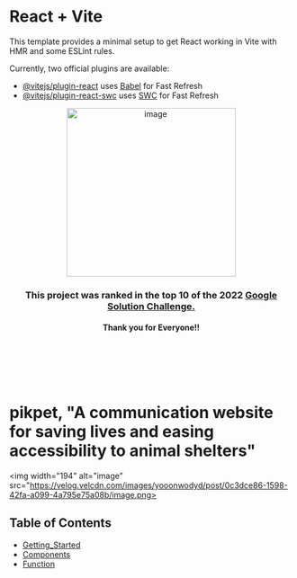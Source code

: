 # React + Vite

This template provides a minimal setup to get React working in Vite with HMR and some ESLint rules.

Currently, two official plugins are available:

- [@vitejs/plugin-react](https://github.com/vitejs/vite-plugin-react/blob/main/packages/plugin-react/README.md) uses [Babel](https://babeljs.io/) for Fast Refresh
- [@vitejs/plugin-react-swc](https://github.com/vitejs/vite-plugin-react-swc) uses [SWC](https://swc.rs/) for Fast Refresh


<p align="center">
<img width="300" alt="image" src="https://user-images.githubusercontent.com/87767242/189479410-54b2b70f-0b1b-4938-81d8-3e659d03a68c.svg">
<h3 align="center">This project was ranked in the top 10 of the 2022 <a href="https://developers.google.com/community/gdsc-solution-challenge">Google Solution Challenge.</a></h3>
<h4 align="center">Thank you for Everyone!!</a></h4>

<br/><br/><br/><br/>

# pikpet, "A communication website for saving lives and easing accessibility to animal shelters"

<img width="194" alt="image" src="https://velog.velcdn.com/images/yooonwodyd/post/0c3dce86-1598-42fa-a099-4a795e75a08b/image.png>


## Table of Contents

- [Getting_Started](#getting_started)
- [Components](#components)
- [Function](#main_function)
  
